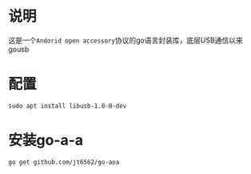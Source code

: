# 说明

这是一个`Andorid open accessory`协议的go语言封装库，底层USB通信以来gousb

# 配置

```
sudo apt install libusb-1.0-0-dev
```

# 安装go-a-a
```
go get github.com/jt6562/go-aoa
```